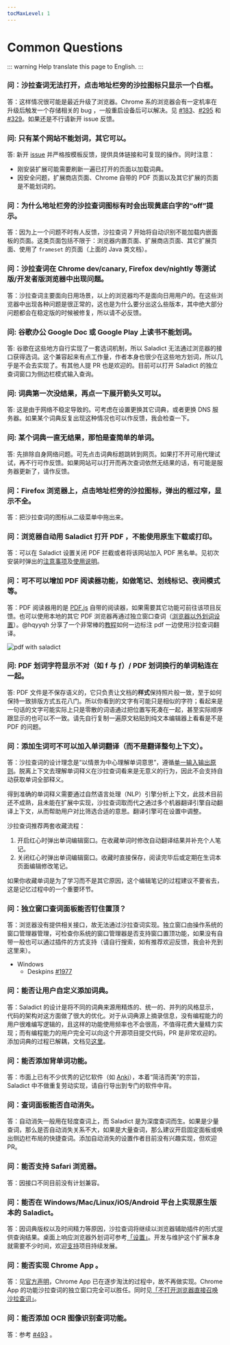 ```yaml
---
tocMaxLevel: 1
---
```


# Common Questions

::: warning
Help translate this page to English.
:::

### 问：沙拉查词无法打开，点击地址栏旁的沙拉图标只显示一个白框。

答：这样情况很可能是最近升级了浏览器。Chrome 系的浏览器会有一定机率在升级后触发一个存储相关的 bug ，一般重启设备后可以解决。见 [#183](https://github.com/crimx/ext-saladict/issues/183)、[#295](https://github.com/crimx/ext-saladict/issues/295) 和 [#329](https://github.com/crimx/ext-saladict/issues/329)。如果还是不行请新开 issue 反馈。

### 问: 只有某个网站不能划词，其它可以。

答: 新开 [issue](https://github.com/crimx/ext-saladict/issues) 并严格按模板反馈，提供具体链接和可复现的操作。同时注意：
- 刚安装扩展可能需要刷新一遍已打开的页面以加载词典。
- 因安全问题，扩展商店页面、Chrome 自带的 PDF 页面以及其它扩展的页面是不能划词的。

### 问：为什么地址栏旁的沙拉查词图标有时会出现黄底白字的“off”提示。

答：因为上一个问题不时有人反馈，沙拉查词 7 开始将自动识别不能加载内嵌面板的页面。这类页面包括不限于：浏览器内置页面、扩展商店页面、其它扩展页面、使用了 `frameset` 的页面（上面的 Java 类文档）。

### 问：沙拉查词在 Chrome dev/canary, Firefox dev/nightly 等测试版/开发者版浏览器中出现问题。

答：沙拉查词主要面向日用场景，以上的浏览器均不是面向日用用户的。在这些浏览器中出现各种问题是很正常的，这也是为什么要分出这么些版本，其中绝大部分问题都会在稳定版的时候被修复，所以请不必反馈。

### 问: 谷歌办公 Google Doc 或 Google Play 上读书不能划词。

答: 谷歌在这些地方自行实现了一套选词机制，所以 Saladict 无法通过浏览器的接口获得选词。这个兼容起来有点工作量，作者本身也很少在这些地方划词，所以几乎是不会去实现了。有其他人提 PR 也是欢迎的。目前可以打开 Saladict 的独立查词窗口为侧边栏模式输入查询。

### 问: 词典第一次没结果，再点一下展开箭头又可以。

答: 这是由于网络不稳定导致的。可考虑在设置更换其它词典，或者更换 DNS 服务器。如果某个词典反复出现这种情况也可以作反馈，我会检查一下。

### 问: 某个词典一直无结果，那怕是查简单的单词。

答: 先排除自身网络问题。可先点击词典标题跳转到网页。如果打不开可用代理试试，再不行可作反馈。如果网站可以打开而再次查词依然无结果的话，有可能是服务器更新了，请作反馈。

### 问：Firefox 浏览器上，点击地址栏旁的沙拉图标，弹出的框过窄，显示不全。

答：把沙拉查词的图标从二级菜单中拖出来。

### 问：浏览器自动用 Saladict 打开 PDF ，不能使用原生下载或打印。

答：可以在 Saladict 设置关闭 PDF 拦截或者将该网站加入 PDF 黑名单。见初次安装时弹出的[注意事项](./notice.md)及[使用说明](./manual.md#pdf)。

### 问：可不可以增加 PDF 阅读器功能，如做笔记、划线标记、夜间模式等。

答：PDF 阅读器用的是 [PDF.js](https://mozilla.github.io/pdf.js/) 自带的阅读器，如果需要其它功能可前往该项目反馈。也可以使用本地的其它 PDF 浏览器再通过独立窗口查词（[浏览器以外划词设置](./manual.md#shortcuts)）。@hqyyqh 分享了一个非常棒的[教程](https://github.com/crimx/ext-saladict/issues/493)如何一边标注 pdf 一边使用沙拉查词翻译。

![pdf with saladict](https://user-images.githubusercontent.com/38676455/68393366-db14e500-01a6-11ea-96fb-edeb2bc4a39c.gif)

### 问: PDF 划词字符显示不对（如 f 与 ƒ）/ PDF 划词换行的单词粘连在一起。

答: PDF 文件是不保存语义的，它只负责让文档的**样式**保持照片般一致，至于如何保持一致排版方式五花八门。所以你看到的文字有可能只是相似的字符；看起来是一句话的文字可能实际上只是零散的词语通过把位置写死凑在一起，甚至实际顺序跟显示的也可以不一致。请先自行复制一遍原文粘贴到纯文本编辑器上看看是不是 PDF 的问题。

### 问：添加生词可不可以加入单词翻译（而不是翻译整句上下文）。

答：沙拉查词的设计理念是“以情景为中心理解单词意思”，遵循[单一输入输出原则](./anki.md)。脱离上下文去理解单词释义在沙拉查词看来是无意义的行为，因此不会支持自动获取单词全部释义。

得到准确的单词释义需要通过自然语言处理（NLP）引擎分析上下文，此技术目前还不成熟，且未能在扩展中实现，沙拉查词取而代之通过多个机器翻译引擎自动翻译上下文，从而帮助用户对比筛选合适的意思。翻译引擎可在设置中调整。

沙拉查词推荐两套收藏流程：

1. 开启红心时弹出单词编辑窗口。在收藏单词时修改自动翻译结果并补充个人笔记。
2. 关闭红心时弹出单词编辑窗口。收藏时直接保存，阅读完毕后或定期在生词本页面编辑修改笔记。

如果你收藏单词是为了学习而不是其它原因，这个编辑笔记的过程建议不要省去，这是记忆过程中的一个重要环节。

### 问：独立窗口查词面板能否钉住置顶？

答：浏览器没有提供相关接口，故无法通过沙拉查词实现。独立窗口由操作系统的窗口管理器管理，可检查你系统的窗口管理器是否支持窗口置顶功能，如果没有自带一般也可以通过插件的方式支持（请自行搜索，如有推荐欢迎反馈，我会补充到这里来）。

- Windows
  - Deskpins [#1977](https://github.com/crimx/ext-saladict/issues/1977)

### 问：能否让用户自定义添加词典。

答：Saladict 的设计是将不同的词典来源用精炼的、统一的、并列的风格显示，代码的架构对这方面做了很大的优化。对于从词典源上摘录信息，没有编程能力的用户很难编写逻辑的，且这样的功能使用频率也不会很高，不值得花费大量精力实现；而有编程能力的用户完全可以向这个开源项目提交代码，PR 是非常欢迎的。添加词典的过程已解耦，文档见[这里](https://github.com/crimx/ext-saladict/blob/dev/CONTRIBUTING-zh.md)。

### 问：能否添加背单词功能。

答：市面上已有不少优秀的记忆软件（如 [Anki](./anki.md)），本着“简洁而美”的宗旨，Saladict 中不做重复劳动实现，请自行导出到专门的软件中背。

### 问：查词面板能否自动消失。

答：自动消失一般用在轻度查词上，而 Saladict 是为深度查词而生。如果是少量查词，那么是否自动消失关系不大，如果是大量查词，那么建议开启固定面板或唤出侧边栏布局的快捷查词。添加自动消失的设置作者目前没有兴趣实现，但欢迎 PR。

### 问：能否支持 Safari 浏览器。

答：因接口不同目前没有计划兼容。

### 问：能否在 Windows/Mac/Linux/iOS/Android 平台上实现原生版本的 Saladict。

答：因词典版权以及时间精力等原因，沙拉查词将继续以浏览器辅助插件的形式提供查询结果。桌面上响应浏览器外划词可参考[「设置」](./manual.md#shortcuts)。开发与维护这个扩展本身就需要不少时间，欢迎[支持](./support.md)项目持续发展。

### 问：能否实现 Chrome App 。

答：见[官方声明](https://blog.chromium.org/2016/08/from-chrome-apps-to-web.html)，Chrome App 已在逐步淘汰的过程中，故不再做实现。Chrome App 的功能沙拉查词的独立窗口完全可以胜任。同时见[「不打开浏览器直接召唤沙拉查词」](./native.md#%E4%B8%8D%E6%89%93%E5%BC%80%E6%B5%8F%E8%A7%88%E5%99%A8%E7%9B%B4%E6%8E%A5%E5%8F%AC%E5%94%A4%E6%B2%99%E6%8B%89%E6%9F%A5%E8%AF%8D)。

### 问：能否添加 OCR 图像识别查词功能。

答：参考 [#493](https://github.com/crimx/ext-saladict/issues/493) 。
